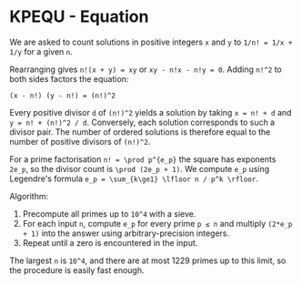 # KPEQU - Equation

We are asked to count solutions in positive integers `x` and `y` to
`1/n! = 1/x + 1/y` for a given `n`.

Rearranging gives `n!(x + y) = xy` or `xy - n!x - n!y = 0`.
Adding `n!^2` to both sides factors the equation:

```
(x - n!) (y - n!) = (n!)^2
```

Every positive divisor `d` of `(n!)^2` yields a solution by taking
`x = n! + d` and `y = n! + (n!)^2 / d`.  Conversely, each solution
corresponds to such a divisor pair.  The number of ordered solutions is
therefore equal to the number of positive divisors of `(n!)^2`.

For a prime factorisation `n! = \prod p^{e_p}` the square has
exponents `2e_p`, so the divisor count is `\prod (2e_p + 1)`.
We compute `e_p` using Legendre's formula `e_p = \sum_{k\ge1} \lfloor n / p^k \rfloor`.

Algorithm:

1. Precompute all primes up to `10^4` with a sieve.
2. For each input `n`, compute `e_p` for every prime `p ≤ n` and multiply
   `(2*e_p + 1)` into the answer using arbitrary-precision integers.
3. Repeat until a zero is encountered in the input.

The largest `n` is `10^4`, and there are at most 1229 primes up to this
limit, so the procedure is easily fast enough.
